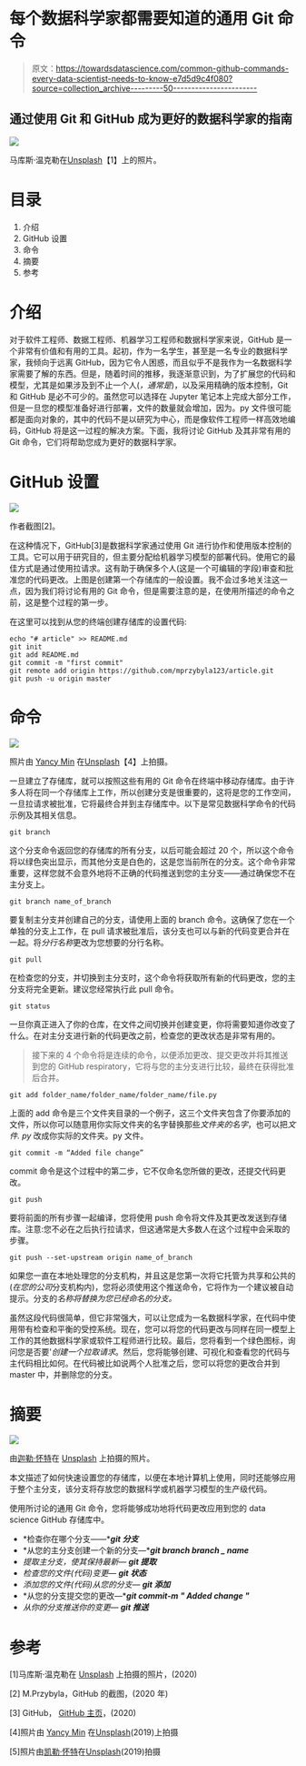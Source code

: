 # 每个数据科学家都需要知道的通用 Git 命令

> 原文：<https://towardsdatascience.com/common-github-commands-every-data-scientist-needs-to-know-e7d5d9c4f080?source=collection_archive---------50----------------------->

## 通过使用 Git 和 GitHub 成为更好的数据科学家的指南

![](img/7131b319fa43a0432a06b8ae35c3d566.png)

马库斯·温克勒在[Unsplash](https://unsplash.com/s/photos/github?utm_source=unsplash&utm_medium=referral&utm_content=creditCopyText)【1】上的照片。

# 目录

1.  介绍
2.  GitHub 设置
3.  命令
4.  摘要
5.  参考

# 介绍

对于软件工程师、数据工程师、机器学习工程师和数据科学家来说，GitHub 是一个非常有价值和有用的工具。起初，作为一名学生，甚至是一名专业的数据科学家，我倾向于远离 GitHub，因为它令人困惑，而且似乎不是我作为一名数据科学家需要了解的东西。但是，随着时间的推移，我逐渐意识到，为了扩展您的代码和模型，尤其是如果涉及到不止一个人(*，通常是*)，以及采用精确的版本控制，Git 和 GitHub 是必不可少的。虽然您可以选择在 Jupyter 笔记本上完成大部分工作，但是一旦您的模型准备好进行部署，文件的数量就会增加，因为。py 文件很可能都是面向对象的，其中的代码不是以研究为中心，而是像软件工程师一样高效地编码，GitHub 将是这一过程的解决方案。下面，我将讨论 GitHub 及其非常有用的 Git 命令，它们将帮助您成为更好的数据科学家。

# GitHub 设置

![](img/eee6d59422cf7fdbdf7fcbf5cf02a2c9.png)

作者截图[2]。

在这种情况下，GitHub[3]是数据科学家通过使用 Git 进行协作和使用版本控制的工具。它可以用于研究目的，但主要分配给机器学习模型的部署代码。使用它的最佳方式是通过使用拉请求。这有助于确保多个人(这是一个可编辑的字段)审查和批准您的代码更改。上图是创建第一个存储库的一般设置。我不会过多地关注这一点，因为我们将讨论有用的 Git 命令，但是需要注意的是，在使用所描述的命令之前，这是整个过程的第一步。

在这里可以找到从您的终端创建存储库的设置代码:

```
echo "# article" >> README.md
git init
git add README.md
git commit -m "first commit"
git remote add origin https://github.com/mprzybyla123/article.git
git push -u origin master
```

# 命令

![](img/55bd50fada12f87c871fbdd5466b54f2.png)

照片由 [Yancy Min](https://unsplash.com/@yancymin?utm_source=unsplash&utm_medium=referral&utm_content=creditCopyText) 在[Unsplash](https://unsplash.com/s/photos/github?utm_source=unsplash&utm_medium=referral&utm_content=creditCopyText)【4】上拍摄。

一旦建立了存储库，就可以按照这些有用的 Git 命令在终端中移动存储库。由于许多人将在同一个存储库上工作，所以创建分支是很重要的，这将是您的工作空间，一旦拉请求被批准，它将最终合并到主存储库中。以下是常见数据科学命令的代码示例及其相关信息。

```
git branch
```

这个分支命令返回您的存储库的所有分支，以后可能会超过 20 个，所以这个命令将以绿色突出显示，而其他分支是白色的，这是您当前所在的分支。这个命令非常重要，这样您就不会意外地将不正确的代码推送到您的主分支——通过确保您不在主分支上。

```
git branch name_of_branch
```

要复制主分支并创建自己的分支，请使用上面的 branch 命令。这确保了您在一个单独的分支上工作，在 pull 请求被批准后，该分支也可以与新的代码变更合并在一起。将*分行名称*更改为您想要的分行名称。

```
git pull
```

在检查您的分支，并切换到主分支时，这个命令将获取所有新的代码更改，您的主分支将完全更新。建议您经常执行此 pull 命令。

```
git status
```

一旦你真正进入了你的仓库，在文件之间切换并创建变更，你将需要知道你改变了什么。在对主分支进行新的代码更改之前，检查您的更改状态是非常有用的。

> 接下来的 4 个命令将是连续的命令，以便添加更改、提交更改并将其推送到您的 GitHub respiratory，它将与您的主分支进行比较，最终在获得批准后合并。

```
git add folder_name/folder_name/folder_name/file.py
```

上面的 add 命令是三个文件夹目录的一个例子，这三个文件夹包含了你要添加的文件，所以你可以随意用你实际文件夹的名字替换那些*文件夹的名字*，也可以把*文件. py* 改成你实际的文件夹。py 文件。

```
git commit -m “Added file change”
```

commit 命令是这个过程中的第二步，它不仅命名您所做的更改，还提交代码更改。

```
git push
```

要将前面的所有步骤一起编译，您将使用 push 命令将文件及其更改发送到存储库。注意:您不必在之后执行拉请求，但这通常是大多数人在这个过程中会采取的步骤。

```
git push --set-upstream origin name_of_branch
```

如果您一直在本地处理您的分支机构，并且这是您第一次将它托管为共享和公共的(*在您的公司*分支机构内)，您将必须使用这个推送命令，它将作为一个建议被自动提示。分支的*名称将替换为您已经命名的分支。*

虽然这段代码很简单，但它非常强大，可以让您成为一名数据科学家，在代码中使用带有检查和平衡的受控系统。现在，您可以将您的代码更改与同样在同一模型上工作的其他数据科学家或软件工程师进行比较。最后，您将看到一个绿色图标，询问您是否要'*创建一个拉取请求*。然后，您将能够创建、可视化和查看您的代码与主代码相比如何。在代码被比如说两个人批准之后，您可以将您的更改合并到 master 中，并删除您的分支。

# 摘要

![](img/5e6c11950354f8e653fa7a835c93d439.png)

由[迦勒·怀特](https://unsplash.com/@caleb_white?utm_source=unsplash&utm_medium=referral&utm_content=creditCopyText)在 [Unsplash](https://unsplash.com/s/photos/github?utm_source=unsplash&utm_medium=referral&utm_content=creditCopyText) 上拍摄的照片。

本文描述了如何快速设置您的存储库，以便在本地计算机上使用，同时还能够应用于整个主分支，该分支将存放您的数据科学或机器学习模型的生产级代码。

使用所讨论的通用 Git 命令，您将能够成功地将代码更改应用到您的 data science GitHub 存储库中。

*   *检查你在哪个分支——****git 分支***
*   *从您的主分支创建一个新的分支—****git branch branch _ name***
*   *提取主分支，使其保持最新—* ***git 提取***
*   *检查您的文件(代码)变更—* ***git 状态***
*   *添加您的文件(代码)从您的分支—* ***git 添加***
*   *从您的分支提交您的更改—****git commit-m " Added change "***
*   *从你的分支推送你的变更—* ***git 推送***

# 参考

[1]马库斯·温克勒在 [Unsplash](/s/photos/github?utm_source=unsplash&utm_medium=referral&utm_content=creditCopyText) 上拍摄的照片，(2020)

[2] M.Przybyla，GitHub 的截图，(2020 年)

[3] GitHub， [GitHub 主页](https://github.com/)，(2020)

[4]照片由 [Yancy Min](https://unsplash.com/@yancymin?utm_source=unsplash&utm_medium=referral&utm_content=creditCopyText) 在[Unsplash](https://unsplash.com/s/photos/github?utm_source=unsplash&utm_medium=referral&utm_content=creditCopyText)(2019)上拍摄

[5]照片由[凯勒·怀特](https://unsplash.com/@caleb_white?utm_source=unsplash&utm_medium=referral&utm_content=creditCopyText)在[Unsplash](https://unsplash.com/s/photos/github?utm_source=unsplash&utm_medium=referral&utm_content=creditCopyText)(2019)拍摄